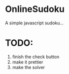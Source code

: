 # OnlineSudoku
A simple javascript sudoku...
<h1>TODO:</h1>
<ol>
<li>finish the check button</li>
<li>make it prettier</li>
<li>make the solver</li>
</ol>
